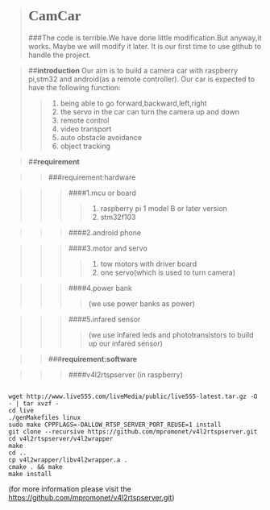 ># <font face="黑体">**CamCar**</font>
>###The code is terrible.We have done little modification.But anyway,it works.
>Maybe we will modify it later.
>It is our first time to use github to handle the project.

>##**introduction**
>Our aim is to build a camera car with raspberry pi,stm32 and android(as a remote controller).
>Our car is expected to have the following function:
>>1.  being able to go forward,backward,left,right
>>2.  the servo in the car can turn the camera up and down
>>3.  remote control
>>4.  video transport
>>5.  auto obstacle avoidance
>>6.  object tracking

>##**requirement**

>>###requirement:hardware

>>>####1.mcu or board
>>>>1.  raspberry pi 1 model B or later version
>>>>2.  stm32f103

>>>####2.android phone

>>>####3.motor and servo
>>>>1.  tow motors with driver board
>>>>2.  one servo(which is used to turn camera)

>>>####4.power bank
>>>>(we use power banks as power)

>>>####5.infared sensor
>>>>(we use infared leds and phototransistors to build up our infared sensor)

>>###**requirement:software**

>>>####v4l2rtspserver (in raspberry)
<pre><code>
wget http://www.live555.com/liveMedia/public/live555-latest.tar.gz -O - | tar xvzf -
cd live
./genMakefiles linux
sudo make CPPFLAGS=-DALLOW_RTSP_SERVER_PORT_REUSE=1 install
git clone --recursive https://github.com/mpromonet/v4l2rtspserver.git
cd v4l2rtspserver/v4l2wrapper
make
cd ..
cp v4l2wrapper/libv4l2wrapper.a .
cmake . && make
make install
</code></pre>
(for more information please visit the https://github.com/mpromonet/v4l2rtspserver.git)
